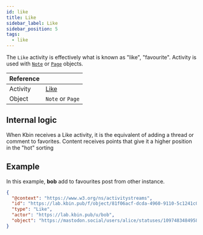 ```yaml
---
id: like
title: Like
sidebar_label: Like
sidebar_position: 5
tags:
  - like
---
```


The `Like` activity is effectively what is known as "like", "favourite". Activity is used with [`Note`](../objects/note)
or [`Page`](../objects/page) objects.

| Reference |                                                                |
| --------- | -------------------------------------------------------------- |
| Activity  | [Like](https://www.w3.org/TR/activitypub/#like-activity-inbox) |
| Object    | `Note` or `Page`                                               |

## Internal logic

When Kbin receives a Like activity, it is the equivalent of adding a thread or comment to favorites. Content receives
points that give it a higher position in the "hot" sorting

## Example

In this example, **bob** add to favourites post from other instance.

```json
{
  "@context": "https://www.w3.org/ns/activitystreams",
  "id": "https://lab.kbin.pub/f/object/81f06acf-dcda-4960-9110-5c1241c012f4",
  "type": "Like",
  "actor": "https://lab.kbin.pub/u/bob",
  "object": "https://mastodon.social/users/alice/statuses/109748348495832857"
}
```
